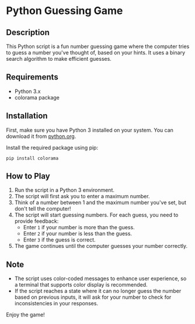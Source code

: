 
# Python Guessing Game

## Description
This Python script is a fun number guessing game where the computer tries to guess a number you've thought of, based on your hints. It uses a binary search algorithm to make efficient guesses.

## Requirements
- Python 3.x
- colorama package

## Installation
First, make sure you have Python 3 installed on your system. You can download it from [python.org](https://www.python.org/downloads/).

Install the required package using pip:
```
pip install colorama
```

## How to Play
1. Run the script in a Python 3 environment.
2. The script will first ask you to enter a maximum number.
3. Think of a number between 1 and the maximum number you've set, but don't tell the computer!
4. The script will start guessing numbers. For each guess, you need to provide feedback:
   - Enter `1` if your number is more than the guess.
   - Enter `2` if your number is less than the guess.
   - Enter `3` if the guess is correct.
5. The game continues until the computer guesses your number correctly.

## Note
- The script uses color-coded messages to enhance user experience, so a terminal that supports color display is recommended.
- If the script reaches a state where it can no longer guess the number based on previous inputs, it will ask for your number to check for inconsistencies in your responses.

Enjoy the game!
